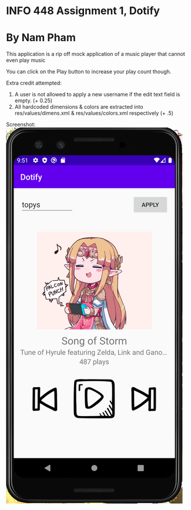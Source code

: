 # INFO 448 Assignment 1, Dotify
# By Nam Pham

This application is a rip off mock application of a music player that cannot even play music

You can click on the Play button to increase your play count though.

Extra credit attempted:
1. A user is not allowed to apply a new username if the edit text field is empty. (+ 0.25)
2. All hardcoded dimensions & colors are extracted into res/values/dimens.xml & res/values/colors.xml respectively (+ .5)

Screenshot:
![Screenshot app working](./screenshot.png)
